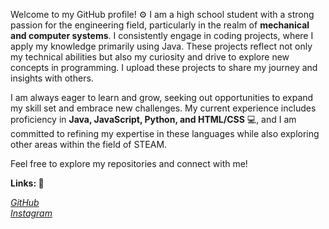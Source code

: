 <!DOCTYPE html>
<html lang="en">
<head>
    <link rel="stylesheet" type="text/css" href="styles.css" />
</head>
<body>
    <div class="container">
        <!-- <h1><h1> -->
        <p>Welcome to my GitHub profile! ⚙️ I am a high school student with a strong passion for the engineering field, particularly in the realm of <strong>mechanical and computer systems</strong>. I consistently engage in coding projects, where I apply my knowledge primarily using Java. These projects reflect not only my technical abilities but also my curiosity and drive to explore new concepts in programming. I upload these projects to share my journey and insights with others.
            
I am always eager to learn and grow, seeking out opportunities to expand my skill set and embrace new challenges. My current experience includes proficiency in <strong>Java, JavaScript, Python, and HTML/CSS</strong> 💻, and I am committed to refining my expertise in these languages while also exploring other areas within the field of STEAM.

Feel free to explore my repositories and connect with me!</p>

<p><strong>Links: 🔗</strong></p>
        <div class="socials">
            <a href="https://github.com/wnsdbs" target="_blank">
                <i>GitHub</i> 
            </a> <br>
            <a href="https://instagram.com/yjn977" target="_blank">
                <i>Instagram</i> 
            </a>
        </div>
    </div>
</body>
</html>
